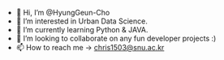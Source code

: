 - 👋 Hi, I’m @HyungGeun-Cho
- 👀 I’m interested in Urban Data Science.
- 🌱 I’m currently learning Python & JAVA.
- 💞️ I’m looking to collaborate on any fun developer projects :)
- 📫 How to reach me -> chris1503@snu.ac.kr

<!---
HyungGeun-Cho/HyungGeun-Cho is a ✨ special ✨ repository because its `README.md` (this file) appears on your GitHub profile.
You can click the Preview link to take a look at your changes.
--->
